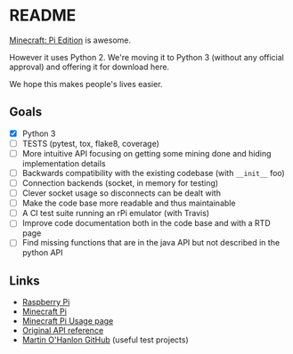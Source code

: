 # README

[Minecraft: Pi Edition](http://pi.minecraft.net/) is awesome.

However it uses Python 2. We're moving it to Python 3 (without any official approval) and offering it for download here.

We hope this makes people's lives easier.

## Goals

- [x] Python 3
- [ ] TESTS (pytest, tox, flake8, coverage)
- [ ] More intuitive API focusing on getting some mining done and hiding implementation details
- [ ] Backwards compatibility with the existing codebase (with `__init__` foo)
- [ ] Connection backends (socket, in memory for testing)
- [ ] Clever socket usage so disconnects can be dealt with
- [ ] Make the code base more readable and thus maintainable
- [ ] A CI test suite running an rPi emulator (with Travis)
- [ ] Improve code documentation both in the code base and with a RTD page
- [ ] Find missing functions that are in the java API but not described in the python API

## Links

- [Raspberry Pi](http://www.raspberrypi.org/)
- [Minecraft Pi](http://pi.minecraft.net/)
- [Minecraft Pi Usage page](http://www.raspberrypi.org/documentation/usage/minecraft/)
- [Original API reference](http://www.stuffaboutcode.com/p/minecraft-api-reference.html)
- [Martin O'Hanlon GitHub](https://github.com/martinohanlon) (useful test projects)
